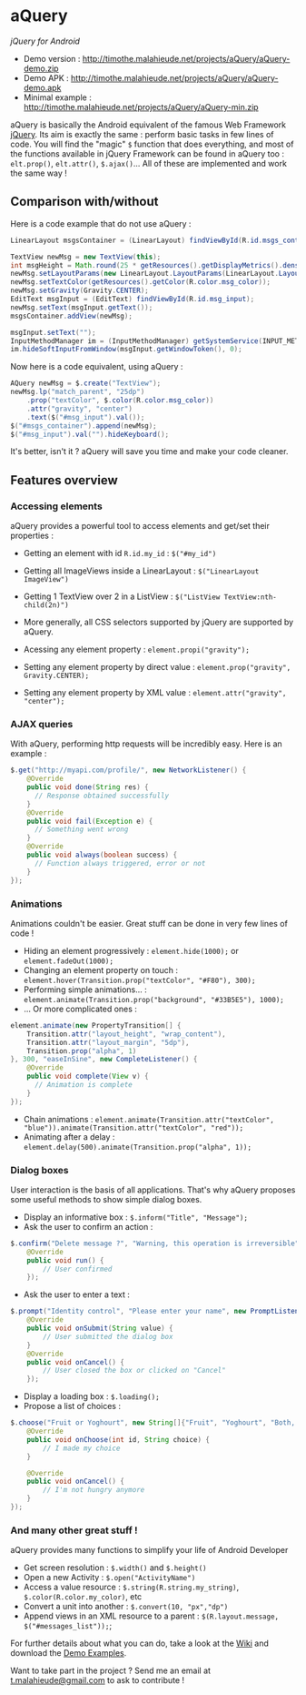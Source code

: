 # aQuery
*jQuery for Android*

* Demo version : http://timothe.malahieude.net/projects/aQuery/aQuery-demo.zip
* Demo APK : http://timothe.malahieude.net/projects/aQuery/aQuery-demo.apk
* Minimal example : http://timothe.malahieude.net/projects/aQuery/aQuery-min.zip

aQuery is basically the Android equivalent of the famous Web Framework [jQuery](https://jquery.com/).
Its aim is exactly the same : perform basic tasks in few lines of code. You will find the "magic" `$` function that does everything, and most of the functions available in jQuery Framework can be found in aQuery too : `elt.prop()`, `elt.attr()`, `$.ajax()`... All of these are implemented and work the same way !

## Comparison with/without
Here is a code example that do not use aQuery :
```java
LinearLayout msgsContainer = (LinearLayout) findViewById(R.id.msgs_container);

TextView newMsg = new TextView(this);
int msgHeight = Math.round(25 * getResources().getDisplayMetrics().density);
newMsg.setLayoutParams(new LinearLayout.LayoutParams(LinearLayout.LayoutParams.MATCH_PARENT, msgHeight));
newMsg.setTextColor(getResources().getColor(R.color.msg_color));
newMsg.setGravity(Gravity.CENTER);
EditText msgInput = (EditText) findViewById(R.id.msg_input);
newMsg.setText(msgInput.getText());
msgsContainer.addView(newMsg);

msgInput.setText("");
InputMethodManager im = (InputMethodManager) getSystemService(INPUT_METHOD_SERVICE);
im.hideSoftInputFromWindow(msgInput.getWindowToken(), 0);
```
Now here is a code equivalent, using aQuery :
```java
AQuery newMsg = $.create("TextView");
newMsg.lp("match_parent", "25dp")
	.prop("textColor", $.color(R.color.msg_color))
	.attr("gravity", "center")
	.text($("#msg_input").val());
$("#msgs_container").append(newMsg);
$("#msg_input").val("").hideKeyboard();
```
It's better, isn't it ? aQuery will save you time and make your code cleaner.

## Features overview
### Accessing elements
aQuery provides a powerful tool to access elements and get/set their properties :
* Getting an element with id `R.id.my_id` : `$("#my_id")`
* Getting all ImageViews inside a LinearLayout : `$("LinearLayout ImageView")`
* Getting 1 TextView over 2 in a ListView : `$("ListView TextView:nth-child(2n)")`
* More generally, all CSS selectors supported by jQuery are supported by aQuery.

* Acessing any element property : `element.propi("gravity");`
* Setting any element property by direct value : `element.prop("gravity", Gravity.CENTER);`
* Setting any element property by XML value : `element.attr("gravity", "center");`

### AJAX queries
With aQuery, performing http requests will be incredibly easy. Here is an example :
```java
$.get("http://myapi.com/profile/", new NetworkListener() {
	@Override
	public void done(String res) {
      // Response obtained successfully
	}
	@Override
	public void fail(Exception e) {
      // Something went wrong
	}
	@Override
	public void always(boolean success) {
      // Function always triggered, error or not
	}
});
```

### Animations
Animations couldn't be easier. Great stuff can be done in very few lines of code !
* Hiding an element progressively : `element.hide(1000);` or `element.fadeOut(1000);`
* Changing an element property on touch : `element.hover(Transition.prop("textColor", "#F80"), 300);`
* Performing simple animations... : `element.animate(Transition.prop("background", "#33B5E5"), 1000);`
* ... Or more complicated ones :
```java
element.animate(new PropertyTransition[] {
    Transition.attr("layout_height", "wrap_content"),
    Transition.attr("layout_margin", "5dp"),
    Transition.prop("alpha", 1)
}, 300, "easeInSine", new CompleteListener() {
	@Override
	public void complete(View v) {
      // Animation is complete
	}
});
```
* Chain animations : `element.animate(Transition.attr("textColor", "blue")).animate(Transition.attr("textColor", "red"));`
* Animating after a delay : `element.delay(500).animate(Transition.prop("alpha", 1));`

### Dialog boxes
User interaction is the basis of all applications. That's why aQuery proposes some useful methods to show simple dialog boxes.
* Display an informative box : `$.inform("Title", "Message");`
* Ask the user to confirm an action :
```java
$.confirm("Delete message ?", "Warning, this operation is irreversible", new Runnable() {
    @Override
    public void run() {
        // User confirmed
    });
```
* Ask the user to enter a text :
```java
$.prompt("Identity control", "Please enter your name", new PromptListener() {
    @Override
    public void onSubmit(String value) {
        // User submitted the dialog box
    }
    @Override
    public void onCancel() {
        // User closed the box or clicked on "Cancel"
    });
```
* Display a loading box : `$.loading();`
* Propose a list of choices :
```java
$.choose("Fruit or Yoghourt", new String[]{"Fruit", "Yoghourt", "Both, please"}, new $Utils.ChoiceListener() {
	@Override
	public void onChoose(int id, String choice) {
        // I made my choice
	}

	@Override
	public void onCancel() {
        // I'm not hungry anymore
	}
});
```

### And many other great stuff !
aQuery provides many functions to simplify your life of Android Developer
* Get screen resolution : `$.width()` and `$.height()`
* Open a new Activity : `$.open("ActivityName")`
* Access a value resource : `$.string(R.string.my_string)`, `$.color(R.color.my_color)`, etc
* Convert a unit into another : `$.convert(10, "px","dp")`
* Append views in an XML resource to a parent : `$(R.layout.message, $("#messages_list"));`;

For further details about what you can do, take a look at the [Wiki](https://github.com/tmalahie/aQuery/wiki) and download the [Demo Examples](http://timothe.malahieude.net/projects/aQuery/aQuery-demo.zip).

Want to take part in the project ? Send me an email at t.malahieude@gmail.com to ask to contribute !
